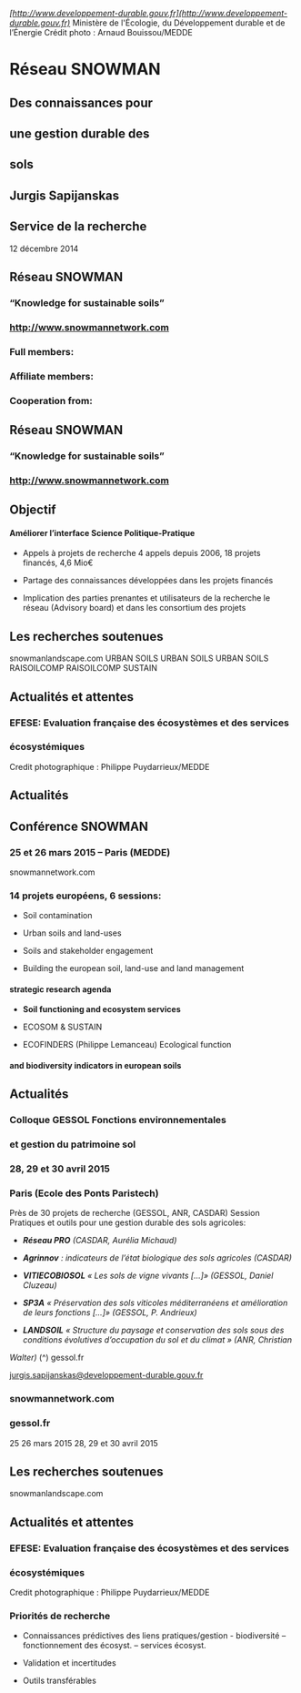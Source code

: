_[http://www.developpement-durable.gouv.fr](http://www.developpement-durable.gouv.fr)_ Ministère de l'Écologie, du Développement durable et de l’Énergie Crédit photo : Arnaud Bouissou/MEDDE 

# Réseau SNOWMAN 

## Des connaissances pour 

## une gestion durable des 

## sols 

## Jurgis Sapijanskas 

## Service de la recherche 

 12 décembre 2014 


## Réseau SNOWMAN 

### “Knowledge for sustainable soils” 

### http://www.snowmannetwork.com 


### Full members: 

### Affiliate members: 

### Cooperation from: 

## Réseau SNOWMAN 

### “Knowledge for sustainable soils” 

### http://www.snowmannetwork.com 


## Objectif 

#### Améliorer l’interface Science Politique-Pratique 

- Appels à projets de recherche     4 appels depuis 2006, 18 projets financés, 4,6 Mio€ 

- Partage des connaissances développées dans les projets financés 

- Implication des parties prenantes et utilisateurs de la recherche le réseau (Advisory board) et dans les consortium des projets 


## Les recherches soutenues 

 snowmanlandscape.com URBAN SOILS URBAN SOILS URBAN SOILS RAISOILCOMP RAISOILCOMP SUSTAIN 


## Actualités et attentes 

### EFESE: Evaluation française des écosystèmes et des services 

### écosystémiques 

 Credit photographique : Philippe Puydarrieux/MEDDE 


## Actualités 

## Conférence SNOWMAN 

### 25 et 26 mars 2015 – Paris (MEDDE) 

 snowmannetwork.com 

### 14 projets européens, 6 sessions: 

- Soil contamination 

- Urban soils and land-uses 

- Soils and stakeholder engagement 

- Building the european soil, land-use and land management 

#### strategic research agenda 

- **Soil functioning and ecosystem services** 

- ECOSOM & SUSTAIN 

- ECOFINDERS (Philippe Lemanceau) Ecological function 

#### and biodiversity indicators in european soils 


## Actualités 

### Colloque GESSOL Fonctions environnementales 

### et gestion du patrimoine sol 

### 28, 29 et 30 avril 2015 

### Paris (Ecole des Ponts Paristech) 

 Près de 30 projets de recherche (GESSOL, ANR, CASDAR) Session Pratiques et outils pour une gestion durable des sols agricoles: 

- **_Réseau PRO_** _(CASDAR, Aurélia Michaud)_ 

- **_Agrinnov_** _: indicateurs de l’état biologique des sols agricoles (CASDAR)_ 

- **_VITIECOBIOSOL_** _« Les sols de vigne vivants [...]» (GESSOL, Daniel Cluzeau)_ 

- **_SP3A_** _« Préservation des sols viticoles méditerranéens et amélioration de_     _leurs fonctions [...]» (GESSOL, P. Andrieux)_ 

- **_LANDSOIL_** _« Structure du paysage et conservation des sols sous des_     _conditions évolutives d’occupation du sol et du climat » (ANR, Christian_ 

_Walter)_ (^) gessol.fr 


 jurgis.sapijanskas@developpement-durable.gouv.fr 

### snowmannetwork.com 

### gessol.fr 

 25 26 mars 2015 28, 29 et 30 avril 2015 



## Les recherches soutenues 

 snowmanlandscape.com 


## Actualités et attentes 

### EFESE: Evaluation française des écosystèmes et des services 

### écosystémiques 

 Credit photographique : Philippe Puydarrieux/MEDDE 

### Priorités de recherche 

- Connaissances prédictives des liens pratiques/gestion - biodiversité – fonctionnement des écosyst. – services écosyst. 

- Validation et incertitudes 

- Outils transférables 


